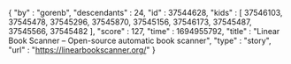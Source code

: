{
  "by" : "gorenb",
  "descendants" : 24,
  "id" : 37544628,
  "kids" : [ 37546103, 37545478, 37545296, 37545870, 37545156, 37546173, 37545487, 37545566, 37545482 ],
  "score" : 127,
  "time" : 1694955792,
  "title" : "Linear Book Scanner – Open-source automatic book scanner",
  "type" : "story",
  "url" : "https://linearbookscanner.org/"
}
